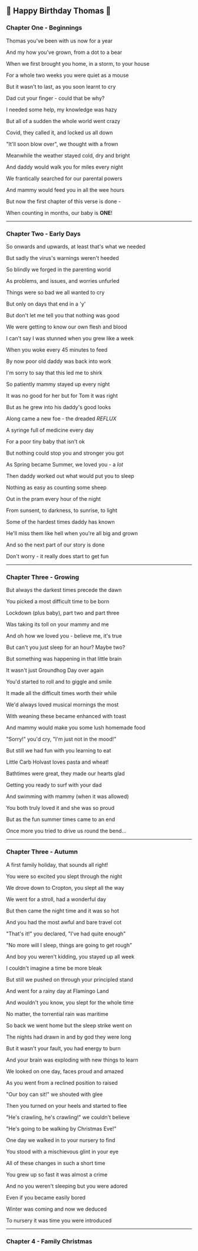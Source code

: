 ## 🎂 Happy Birthday Thomas 🎉

### Chapter One - Beginnings

Thomas you've been with us now for a year

And my how you've grown, from a dot to a bear

When we first brought you home, in a storm, to your house

For a whole two weeks you were quiet as a mouse

But it wasn't to last, as you soon learnt to cry

Dad cut your finger - could that be why?


I needed some help, my knowledge was hazy

But all of a sudden the whole world went crazy

Covid, they called it, and locked us all down

"It'll soon blow over", we thought with a frown

Meanwhile the weather stayed cold, dry and bright

And daddy would walk you for miles every night

We frantically searched for our parental powers

And mammy would feed you in all the wee hours

But now the first chapter of this verse is done -

When  counting in months, our baby is **ONE**!

---

### Chapter Two - Early Days

So onwards and upwards, at least that's what we needed

But sadly the virus's warnings weren't heeded

So blindly we forged in the parenting world

As problems, and issues, and worries unfurled

Things were so bad we all wanted to cry

But only on days that end in a 'y'

But don't let me tell you that nothing was good

We were getting to know our own flesh and blood

I can't say I was stunned when you grew like a week

When you woke every 45 minutes to feed

By now poor old daddy was back into work

I'm sorry to say that this led me to shirk

So patiently mammy stayed up every night

It was no good for her but for Tom it was right


But as he grew into his daddy's good looks

Along came a new foe - the dreaded *REFLUX*

A syringe full of medicine every day

For a poor tiny baby that isn't ok

But nothing could stop you and stronger you got

As Spring became Summer, we loved you - a *lot*

Then daddy worked out what would put you to sleep

Nothing as easy as counting some sheep

Out in the pram every hour of the night

From sunsent, to darkness, to sunrise, to light

Some of the hardest times daddy has known

He'll miss them like hell when you're all big and grown

And so the next part of our story is done

Don't worry - it really does start to get fun

---

### Chapter Three - Growing

But always the darkest times precede the dawn

You picked a most difficult time to be born

Lockdown (plus baby), part two and part three

Was taking its toll on your mammy and me

And oh how we loved you - believe me, it's true

But can't you just sleep for an hour? Maybe two?

But something was happening in that little brain

It wasn't just Groundhog Day over again

You'd started to roll and to giggle and smile

It made all the difficult times worth their while


We'd always loved musical mornings the most

With weaning these became enhanced with toast

And mammy would make you some lush homemade food

"Sorry!" you'd cry, "I'm just not in the mood!"

But still we had fun with you learning to eat

Little Carb Holvast loves pasta and wheat!

Bathtimes were great, they made our hearts glad

Getting you ready to surf with your dad

And swimming with mammy (when it was allowed)

You both truly loved it and she was so proud

But as the fun summer times came to an end

Once more you tried to drive us round the bend...

---

### Chapter Three - Autumn

A first family holiday, that sounds all right!

You were so excited you slept through the night

We drove down to Cropton, you slept all the way

We went for a stroll, had a wonderful day

But then came the night time and it was so hot

And you had the most awful and bare travel cot

"That's it!" you declared, "I've had quite enough"

"No more will I sleep, things are going to get rough"

And boy you weren't kidding, you stayed up all week

I couldn't imagine a time be more bleak

But still we pushed on through your principled stand

And went for a rainy day at Flamingo Land

And wouldn't you know, you slept for the whole time

No matter, the torrential rain was maritime



So back we went home but the sleep strike went on

The nights had drawn in and by god they were long

But it wasn't your fault, you had energy to burn

And your brain was exploding with new things to learn

We looked on one day, faces proud and amazed

As you went from a reclined position to raised

"Our boy can sit!" we shouted with glee

Then you turned on your heels and started to flee

"He's crawling, he's crawling!" we couldn't believe

"He's going to be walking by Christmas Eve!"

One day we walked in to your nursery to find

You stood with a mischievous glint in your eye

All of these changes in such a short time

You grew up so fast it was almost a crime

And no you weren't sleeping but you were adored

Even if you became easily bored

Winter was coming and now we deduced

To nursery it was time you were introduced

---

### Chapter 4 - Family Christmas
